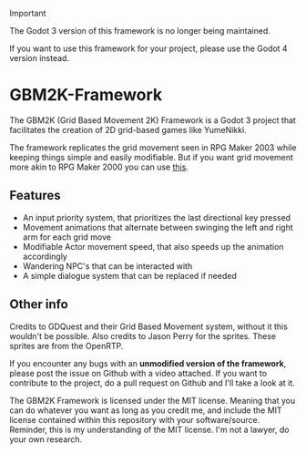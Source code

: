 >[!IMPORTANT]
>The Godot 3 version of this framework is no longer being maintained.
>
>If you want to use this framework for your project, please use the Godot 4 version instead.

# GBM2K-Framework

The GBM2K (Grid Based Movement 2K) Framework is a Godot 3 project that facilitates the creation of 2D grid-based games like YumeNikki.

The framework replicates the grid movement seen in RPG Maker 2003 while keeping things simple and easily modifiable. But if you want grid movement more akin to RPG Maker 2000 you can use [this](https://gist.github.com/Oplexitie/fd25d94caa8970f743bd86ef5e33e0ee).

## Features

- An input priority system, that prioritizes the last directional key pressed
- Movement animations that alternate between swinging the left and right arm for each grid move
- Modifiable Actor movement speed, that also speeds up the animation accordingly
- Wandering NPC's that can be interacted with
- A simple dialogue system that can be replaced if needed

## Other info

Credits to GDQuest and their Grid Based Movement system, without it this wouldn't be possible.
Also credits to Jason Perry for the sprites. These sprites are from the OpenRTP.

If you encounter any bugs with an **unmodified version of the framework**, please post the issue on Github with a video attached.
If you want to contribute to the project, do a pull request on Github and I'll take a look at it.

The GBM2K Framework is licensed under the MIT license.
Meaning that you can do whatever you want as long as you credit me, and include the MIT license contained within this repository with your software/source.
Reminder, this is my understanding of the MIT license. I'm not a lawyer, do your own research.
